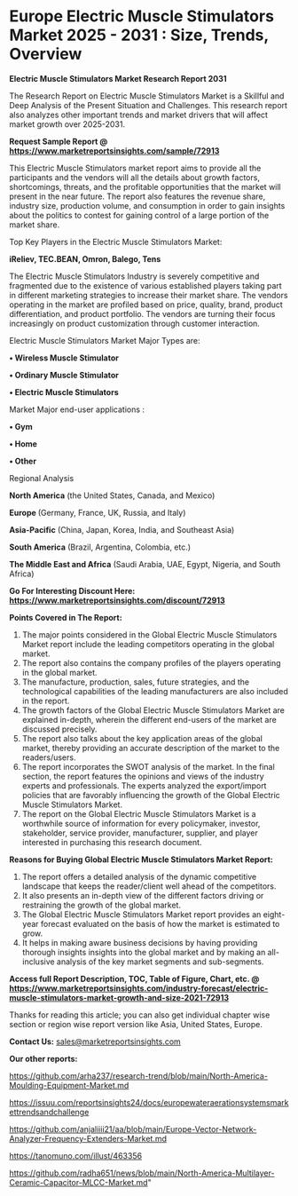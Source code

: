 # Europe Electric Muscle Stimulators Market 2025 - 2031 : Size, Trends, Overview

<strong>Electric Muscle Stimulators Market Research Report 2031</strong>

The Research Report on Electric Muscle Stimulators Market is a Skillful and Deep Analysis of the Present Situation and Challenges. This research report also analyzes other important trends and market drivers that will affect market growth over 2025-2031.

<strong>Request Sample Report @ <a href=https://www.marketreportsinsights.com/sample/72913>https://www.marketreportsinsights.com/sample/72913</a></strong>

This Electric Muscle Stimulators market report aims to provide all the participants and the vendors will all the details about growth factors, shortcomings, threats, and the profitable opportunities that the market will present in the near future. The report also features the revenue share, industry size, production volume, and consumption in order to gain insights about the politics to contest for gaining control of a large portion of the market share.

Top Key Players in the Electric Muscle Stimulators Market:

<strong>iReliev, TEC.BEAN, Omron, Balego, Tens</strong>

The Electric Muscle Stimulators Industry is severely competitive and fragmented due to the existence of various established players taking part in different marketing strategies to increase their market share. The vendors operating in the market are profiled based on price, quality, brand, product differentiation, and product portfolio. The vendors are turning their focus increasingly on product customization through customer interaction.

Electric Muscle Stimulators Market Major Types are:

<strong>• Wireless Muscle Stimulator

• Ordinary Muscle Stimulator

• Electric Muscle Stimulators</strong>

Market Major end-user applications :

<strong>• Gym

• Home

• Other</strong>

Regional Analysis

</u><strong><b>North America</b></strong> (the United States, Canada, and Mexico)

<strong><b>Europe </b></strong>(Germany, France, UK, Russia, and Italy)

<strong><b>Asia-Pacific</b></strong> (China, Japan, Korea, India, and Southeast Asia)

<strong><b>South America</b></strong> (Brazil, Argentina, Colombia, etc.)

<strong><b>The Middle East and Africa</b></strong> (Saudi Arabia, UAE, Egypt, Nigeria, and South Africa)

<strong>Go For Interesting Discount Here: <a href=https://www.marketreportsinsights.com/discount/72913>https://www.marketreportsinsights.com/discount/72913</a></strong>

<strong>Points Covered in The Report:</strong>
<ol>
  <li>The major points considered in the Global Electric Muscle Stimulators Market report include the leading competitors operating in the global market.</li>
  <li>The report also contains the company profiles of the players operating in the global market.</li>
  <li>The manufacture, production, sales, future strategies, and the technological capabilities of the leading manufacturers are also included in the report.</li>
  <li>The growth factors of the Global Electric Muscle Stimulators Market are explained in-depth, wherein the different end-users of the market are discussed precisely.</li>
  <li>The report also talks about the key application areas of the global market, thereby providing an accurate description of the market to the readers/users.</li>
  <li>The report incorporates the SWOT analysis of the market. In the final section, the report features the opinions and views of the industry experts and professionals. The experts analyzed the export/import policies that are favorably influencing the growth of the Global Electric Muscle Stimulators Market.</li>
  <li>The report on the Global Electric Muscle Stimulators Market is a worthwhile source of information for every policymaker, investor, stakeholder, service provider, manufacturer, supplier, and player interested in purchasing this research document.</li>
</ol>
<strong>Reasons for Buying Global Electric Muscle Stimulators Market Report:</strong>

<ol>
  <li>The report offers a detailed analysis of the dynamic competitive landscape that keeps the reader/client well ahead of the competitors.</li>
  <li>It also presents an in-depth view of the different factors driving or restraining the growth of the global market.</li>
  <li>The Global Electric Muscle Stimulators Market report provides an eight-year forecast evaluated on the basis of how the market is estimated to grow.</li>
  <li>It helps in making aware business decisions by having providing thorough insights insights into the global market and by making an all-inclusive analysis of the key market segments and sub-segments.</li>
</ol>
<strong>Access full Report Description, TOC, Table of Figure, Chart, etc. @ <a href=https://www.marketreportsinsights.com/industry-forecast/electric-muscle-stimulators-market-growth-and-size-2021-72913>https://www.marketreportsinsights.com/industry-forecast/electric-muscle-stimulators-market-growth-and-size-2021-72913</a></strong>


Thanks for reading this article; you can also get individual chapter wise section or region wise report version like Asia, United States, Europe.

<strong>Contact Us:</strong>
sales@marketreportsinsights.com

<strong>Our other reports:</strong>

<a href=https://github.com/arha237/research-trend/blob/main/North-America-Moulding-Equipment-Market.md>https://github.com/arha237/research-trend/blob/main/North-America-Moulding-Equipment-Market.md</a>

<a href=https://issuu.com/reportsinsights24/docs/europewateraerationsystemsmarkettrendsandchallenge>https://issuu.com/reportsinsights24/docs/europewateraerationsystemsmarkettrendsandchallenge</a>

<a href=https://github.com/anjaliiii21/aa/blob/main/Europe-Vector-Network-Analyzer-Frequency-Extenders-Market.md>https://github.com/anjaliiii21/aa/blob/main/Europe-Vector-Network-Analyzer-Frequency-Extenders-Market.md</a>

<a href=https://tanomuno.com/illust/463356>https://tanomuno.com/illust/463356</a>

<a href=https://github.com/radha651/news/blob/main/North-America-Multilayer-Ceramic-Capacitor-MLCC-Market.md>https://github.com/radha651/news/blob/main/North-America-Multilayer-Ceramic-Capacitor-MLCC-Market.md</a>"
